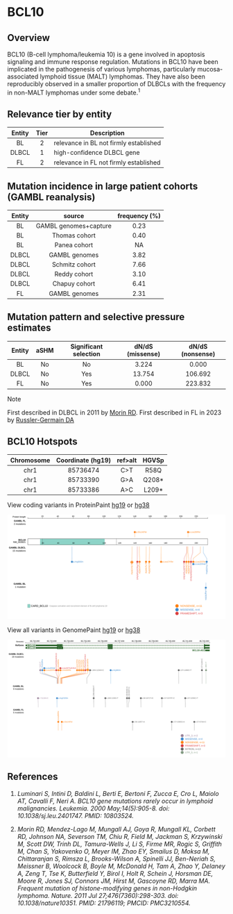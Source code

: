 # BCL10
## Overview
BCL10 (B-cell lymphoma/leukemia 10) is a gene involved in apoptosis signaling and immune response regulation. Mutations in BCL10 have been implicated in the pathogenesis of various lymphomas, particularly mucosa-associated lymphoid tissue (MALT) lymphomas. They have also been reproducibly observed in a smaller proportion of DLBCLs with the frequency in non-MALT lymphomas under some debate.<sup>1</sup>

## Relevance tier by entity

|Entity|Tier|Description                           |
|:------:|:----:|--------------------------------------|
|BL    |2   |relevance in BL not firmly established|
|DLBCL |1   |high-confidence DLBCL gene            |
|FL    |2   |relevance in FL not firmly established|

## Mutation incidence in large patient cohorts (GAMBL reanalysis)

|Entity|source               |frequency (%)|
|:------:|:---------------------:|:-------------:|
|BL    |GAMBL genomes+capture|0.23         |
|BL    |Thomas cohort        |0.40         |
|BL    |Panea cohort         |  NA         |
|DLBCL |GAMBL genomes        |3.82         |
|DLBCL |Schmitz cohort       |7.66         |
|DLBCL |Reddy cohort         |3.10         |
|DLBCL |Chapuy cohort        |6.41         |
|FL    |GAMBL genomes        |2.31         |

## Mutation pattern and selective pressure estimates

|Entity|aSHM|Significant selection|dN/dS (missense)|dN/dS (nonsense)|
|:------:|:----:|:---------------------:|:----------------:|:----------------:|
|BL    |No  |No                   | 3.224          |  0.000         |
|DLBCL |No  |Yes                  |13.754          |106.692         |
|FL    |No  |Yes                  | 0.000          |223.832         |


> [!NOTE]
> First described in DLBCL in 2011 by [Morin RD](https://pubmed.ncbi.nlm.nih.gov/21796119). First described in FL in 2023 by [Russler-Germain DA](https://pubmed.ncbi.nlm.nih.gov/37493986)

 ## BCL10 Hotspots

| Chromosome |Coordinate (hg19) | ref>alt | HGVSp | 
 | :---:| :---: | :--: | :---: |
| chr1 | 85736474 | C>T | R58Q |
| chr1 | 85733390 | G>A | Q208* |
| chr1 | 85733386 | A>C | L209* |

View coding variants in ProteinPaint [hg19](https://morinlab.github.io/LLMPP/GAMBL/BCL10_protein.html)  or [hg38](https://morinlab.github.io/LLMPP/GAMBL/BCL10_protein_hg38.html)

![image](images/proteinpaint/BCL10_NM_003921.svg)

View all variants in GenomePaint [hg19](https://morinlab.github.io/LLMPP/GAMBL/BCL10.html)  or [hg38](https://morinlab.github.io/LLMPP/GAMBL/BCL10_hg38.html)

![image](images/proteinpaint/BCL10.svg)

## References

1. *Luminari S, Intini D, Baldini L, Berti E, Bertoni F, Zucca E, Cro L, Maiolo AT, Cavalli F, Neri A. BCL10 gene mutations rarely occur in lymphoid malignancies. Leukemia. 2000 May;14(5):905-8. doi: 10.1038/sj.leu.2401747. PMID: 10803524.*

2. *Morin RD, Mendez-Lago M, Mungall AJ, Goya R, Mungall KL, Corbett RD, Johnson NA, Severson TM, Chiu R, Field M, Jackman S, Krzywinski M, Scott DW, Trinh DL, Tamura-Wells J, Li S, Firme MR, Rogic S, Griffith M, Chan S, Yakovenko O, Meyer IM, Zhao EY, Smailus D, Moksa M, Chittaranjan S, Rimsza L, Brooks-Wilson A, Spinelli JJ, Ben-Neriah S, Meissner B, Woolcock B, Boyle M, McDonald H, Tam A, Zhao Y, Delaney A, Zeng T, Tse K, Butterfield Y, Birol I, Holt R, Schein J, Horsman DE, Moore R, Jones SJ, Connors JM, Hirst M, Gascoyne RD, Marra MA. Frequent mutation of histone-modifying genes in non-Hodgkin lymphoma. Nature. 2011 Jul 27;476(7360):298-303. doi: 10.1038/nature10351. PMID: 21796119; PMCID: PMC3210554.*